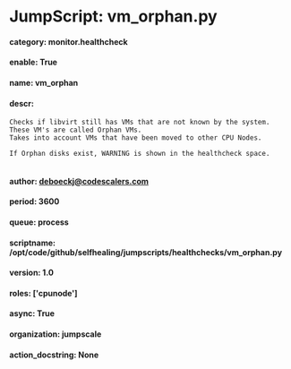 
# JumpScript: vm_orphan.py
        
#### category: monitor.healthcheck
#### enable: True
#### name: vm_orphan
#### descr: 
```
Checks if libvirt still has VMs that are not known by the system. These VM's are called Orphan VMs.
Takes into account VMs that have been moved to other CPU Nodes.

If Orphan disks exist, WARNING is shown in the healthcheck space.


```
#### author: deboeckj@codescalers.com
#### period: 3600
#### queue: process
#### scriptname: /opt/code/github/selfhealing/jumpscripts/healthchecks/vm_orphan.py
#### version: 1.0
#### roles: ['cpunode']
#### async: True
#### organization: jumpscale
#### action_docstring: None